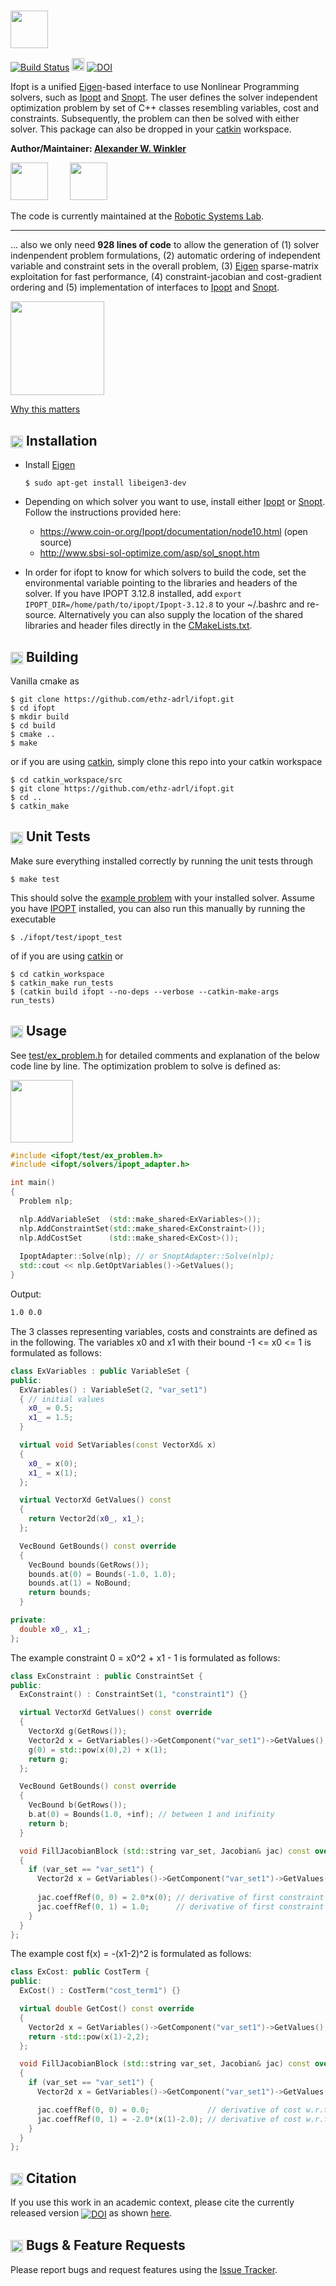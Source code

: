 ### <img src="https://i.imgur.com/ZOfGZwB.png" height="60" />

[![Build Status](http://build.ros.org/buildStatus/icon?job=Ldev__ifopt__ubuntu_xenial_amd64)](http://build.ros.org/view/Ldev/job/Ldev__ifopt__ubuntu_xenial_amd64/)
[<img height="20" src="https://i.imgur.com/ZqRckbJ.png"/>](http://docs.ros.org/api/ifopt/html/index.html)
[![DOI](https://zenodo.org/badge/DOI/10.5281/zenodo.1135046.svg)](https://doi.org/10.5281/zenodo.1135046)
<!-- The actual jenkins documentation job can be found here -->
<!-- http://build.ros.org/view/Ldoc/job/Ldoc__ifopt__ubuntu_xenial_amd64/ -->

Ifopt is a unified [Eigen]-based interface to use Nonlinear Programming solvers, such as [Ipopt] and [Snopt]. The user defines the solver independent optimization problem by set of C++ classes resembling variables, cost and constraints. Subsequently, the problem can then be solved with either solver. This package can also be dropped in your [catkin] workspace.

**Author/Maintainer: [Alexander W. Winkler](https://awinkler.github.io/)** 

[<img src="https://i.imgur.com/uCvLs2j.png" height="60" />](http://www.adrl.ethz.ch/doku.php)  &nbsp; &nbsp; &nbsp; &nbsp;    [<img src="https://i.imgur.com/aGOnNTZ.png" height="60" />](https://www.ethz.ch/en.html)

The code is currently maintained at the [Robotic Systems Lab](http://www.rsl.ethz.ch/).

-------
... also we only need __928 lines of code__ to allow the generation of (1) solver indenpendent problem formulations, (2) automatic ordering of independent variable and constraint sets in the overall problem, (3) [Eigen] sparse-matrix exploitation for fast performance, (4) constraint-jacobian and cost-gradient ordering and (5) implementation of interfaces to [Ipopt] and [Snopt]. 

<img align="center" height="150" src="https://i.imgur.com/gzLoSVU.png"/>

[Why this matters](https://work.qz.com/1154701/a-short-equation-explains-why-simplicity-is-the-best-policy/)



## <img align="center" height="20" src="https://i.imgur.com/fjS3xIe.png"/> Installation

* Install [Eigen]

      $ sudo apt-get install libeigen3-dev
    
* Depending on which solver you want to use, install either [Ipopt] or [Snopt]. Follow the instructions provided here:

     * https://www.coin-or.org/Ipopt/documentation/node10.html (open source)
     * http://www.sbsi-sol-optimize.com/asp/sol_snopt.htm

* In order for ifopt to know for which solvers to build the code, set the environmental variable pointing to the libraries and headers of the solver. If you have IPOPT 3.12.8 installed, add `export IPOPT_DIR=/home/path/to/ipopt/Ipopt-3.12.8` to your ~/.bashrc and re-source. Alternatively you can also supply the location of the shared libraries and 
header files directly in the [CMakeLists.txt](CMakeLists.txt).
     

## <img align="center" height="20" src="https://i.imgur.com/x1morBF.png"/> Building
Vanilla cmake as

    $ git clone https://github.com/ethz-adrl/ifopt.git
    $ cd ifopt
    $ mkdir build
    $ cd build
    $ cmake ..
    $ make 
    
or if you are using [catkin], simply clone this repo into your catkin workspace

    $ cd catkin_workspace/src
    $ git clone https://github.com/ethz-adrl/ifopt.git
    $ cd ..
    $ catkin_make
    


## <img align="center" height="20" src="https://i.imgur.com/026nVBV.png"/> Unit Tests

Make sure everything installed correctly by running the unit tests through

    $ make test
     
This should solve the [example problem](test/ex_problem.h) with your installed solver. Assume you have [IPOPT] installed, you can also run this manually by 
running the executable

    $ ./ifopt/test/ipopt_test

of if you are using [catkin] or 

    $ cd catkin_workspace
    $ catkin_make run_tests
    $ (catkin build ifopt --no-deps --verbose --catkin-make-args run_tests)
    
     
## <img align="center" height="20" src="https://i.imgur.com/vAYeCzC.png"/> Usage

See [test/ex_problem.h](test/ex_problem.h) for detailed comments and explanation
of the below code line by line.
The optimization problem to solve is defined as:

<img align="center" height="100" src="https://i.imgur.com/YGi4LrR.png"/>

```c++
#include <ifopt/test/ex_problem.h>
#include <ifopt/solvers/ipopt_adapter.h>

int main() 
{
  Problem nlp;

  nlp.AddVariableSet  (std::make_shared<ExVariables>());
  nlp.AddConstraintSet(std::make_shared<ExConstraint>());
  nlp.AddCostSet      (std::make_shared<ExCost>());
  
  IpoptAdapter::Solve(nlp); // or SnoptAdapter::Solve(nlp);
  std::cout << nlp.GetOptVariables()->GetValues();
}
```
Output:
```bash
1.0 0.0
```

The 3 classes representing variables, costs and constraints are defined as 
in the following. The variables x0 and x1 with their bound -1 <= x0 <= 1 is
formulated as follows:
```c++
class ExVariables : public VariableSet {
public:
  ExVariables() : VariableSet(2, "var_set1")
  { // initial values
    x0_ = 0.5;
    x1_ = 1.5;
  }

  virtual void SetVariables(const VectorXd& x)
  {
    x0_ = x(0);
    x1_ = x(1);
  };

  virtual VectorXd GetValues() const
  {
    return Vector2d(x0_, x1_);
  };

  VecBound GetBounds() const override
  {
    VecBound bounds(GetRows());
    bounds.at(0) = Bounds(-1.0, 1.0);
    bounds.at(1) = NoBound;
    return bounds;
  }

private:
  double x0_, x1_;
};
```

The example constraint 0 = x0^2 + x1 - 1 is formulated as follows:
```c++
class ExConstraint : public ConstraintSet {
public:
  ExConstraint() : ConstraintSet(1, "constraint1") {}

  virtual VectorXd GetValues() const override
  {
    VectorXd g(GetRows());
    Vector2d x = GetVariables()->GetComponent("var_set1")->GetValues();
    g(0) = std::pow(x(0),2) + x(1);
    return g;
  };

  VecBound GetBounds() const override
  {
    VecBound b(GetRows());
    b.at(0) = Bounds(1.0, +inf); // between 1 and inifinity
    return b;
  }

  void FillJacobianBlock (std::string var_set, Jacobian& jac) const override
  {
    if (var_set == "var_set1") {
      Vector2d x = GetVariables()->GetComponent("var_set1")->GetValues();
      
      jac.coeffRef(0, 0) = 2.0*x(0); // derivative of first constraint w.r.t x0
      jac.coeffRef(0, 1) = 1.0;      // derivative of first constraint w.r.t x1
    }
  }
};
```


The example cost f(x) = -(x1-2)^2 is formulated as follows:
```c++
class ExCost: public CostTerm {
public:
  ExCost() : CostTerm("cost_term1") {}

  virtual double GetCost() const override
  {
    Vector2d x = GetVariables()->GetComponent("var_set1")->GetValues();
    return -std::pow(x(1)-2,2);
  };

  void FillJacobianBlock (std::string var_set, Jacobian& jac) const override
  {
    if (var_set == "var_set1") {
      Vector2d x = GetVariables()->GetComponent("var_set1")->GetValues();

      jac.coeffRef(0, 0) = 0.0;             // derivative of cost w.r.t x0
      jac.coeffRef(0, 1) = -2.0*(x(1)-2.0); // derivative of cost w.r.t x1
    }
  }
};
```

## <img align="center" height="20" src="https://i.imgur.com/dHQx91Q.png"/> Citation

If you use this work in an academic context, please cite the currently released version <a href="https://doi.org/10.5281/zenodo.1135046"><img src="https://zenodo.org/badge/DOI/10.5281/zenodo.1135046.svg" alt="DOI" align="center"></a> as shown [here](https://zenodo.org/record/1135085/export/hx#.Wk4NGTCGPmE).


##  <img align="center" height="20" src="https://i.imgur.com/H4NwgMg.png"/> Bugs & Feature Requests

Please report bugs and request features using the [Issue Tracker](https://github.com/ethz-adrl/ifopt/issues).

[Eigen]: http://eigen.tuxfamily.org
[Ipopt]: https://projects.coin-or.org/Ipopt
[Snopt]: http://ampl.com/products/solvers/solvers-we-sell/snopt/
[catkin]: http://wiki.ros.org/catkin
[catkin tools]: http://catkin-tools.readthedocs.org/
[ROS]: http://www.ros.org
[rviz]: http://wiki.ros.org/rviz
[Fa2png]: http://fa2png.io/r/font-awesome/link/


